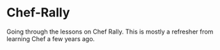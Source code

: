 # Chef-Rally
Going through the lessons on Chef Rally. This is mostly a refresher from learning Chef a few years ago. 
